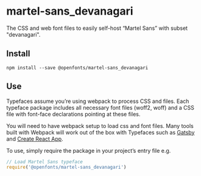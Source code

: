 
# martel-sans_devanagari

The CSS and web font files to easily self-host “Martel Sans” with subset "devanagari".

## Install

`npm install --save @openfonts/martel-sans_devanagari`

## Use

Typefaces assume you’re using webpack to process CSS and files. Each typeface
package includes all necessary font files (woff2, woff) and a CSS file with
font-face declarations pointing at these files.

You will need to have webpack setup to load css and font files. Many tools built
with Webpack will work out of the box with Typefaces such as [Gatsby](https://github.com/gatsbyjs/gatsby)
and [Create React App](https://github.com/facebookincubator/create-react-app).

To use, simply require the package in your project’s entry file e.g.

```javascript
// Load Martel Sans typeface
require('@openfonts/martel-sans_devanagari')
```
